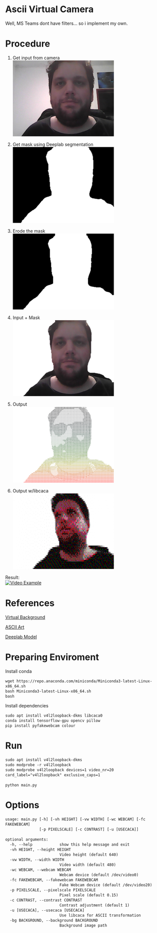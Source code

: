 # Ascii Virtual Camera

Well, MS Teams dont have filters... so i implement my own. 

# Procedure

1) Get input from camera  
![alt text](01_input.png)
2) Get mask using Deeplab segmentation  
![alt text](02_mask.png)
3) Erode the mask  
![alt text](03_mask_optimized.png)
4) Input + Mask  
![alt text](04_input_mask.png)
5) Output   
![alt text](05_output.png)

6) Output w/libcaca  
![alt text](05_output_caca.png)

Result:   
[![Video Example](https://img.icons8.com/small/56/000000/youtube.png)](https://youtu.be/BaED6jJnmSE)

# References

[Virtual Background](https://elder.dev/posts/open-source-virtual-background/)

[ASCII Art](https://wshanshan.github.io/python/asciiart/)

[Deeplab Model](https://github.com/tensorflow/models/blob/master/research/deeplab/g3doc/model_zoo.md)

# Preparing Enviroment
    
Install conda

    wget https://repo.anaconda.com/miniconda/Miniconda3-latest-Linux-x86_64.sh
    bash Miniconda3-latest-Linux-x86_64.sh
    bash

Install dependencies

    sudo apt install v4l2loopback-dkms libcaca0
    conda install tensorflow-gpu opencv pillow  
    pip install pyfakewebcam colour


# Run

    sudo apt install v4l2loopback-dkms
    sudo modprobe -r v4l2loopback
    sudo modprobe v4l2loopback devices=1 video_nr=20 card_label="v4l2loopback" exclusive_caps=1
    
    python main.py

# Options

    usage: main.py [-h] [-vh HEIGHT] [-vw WIDTH] [-wc WEBCAM] [-fc FAKEWEBCAM]
                   [-p PIXELSCALE] [-c CONTRAST] [-u [USECACA]]
    
    optional arguments:
      -h, --help            show this help message and exit
      -vh HEIGHT, --height HEIGHT
                            Video height (default 640)
      -vw WIDTH, --width WIDTH
                            Video width (default 480)
      -wc WEBCAM, --webcam WEBCAM
                            Webcam device (default /dev/video0)
      -fc FAKEWEBCAM, --fakewebcam FAKEWEBCAM
                            Fake Webcam device (default /dev/video20)
      -p PIXELSCALE, --pixelscale PIXELSCALE
                            Pixel scale (default 0.15)
      -c CONTRAST, --contrast CONTRAST
                            Contrast adjustment (default 1)
      -u [USECACA], --usecaca [USECACA]
                            Use libcaca for ASCII transformation
      -bg BACKGROUND, --background BACKGROUND
                            Background image path
